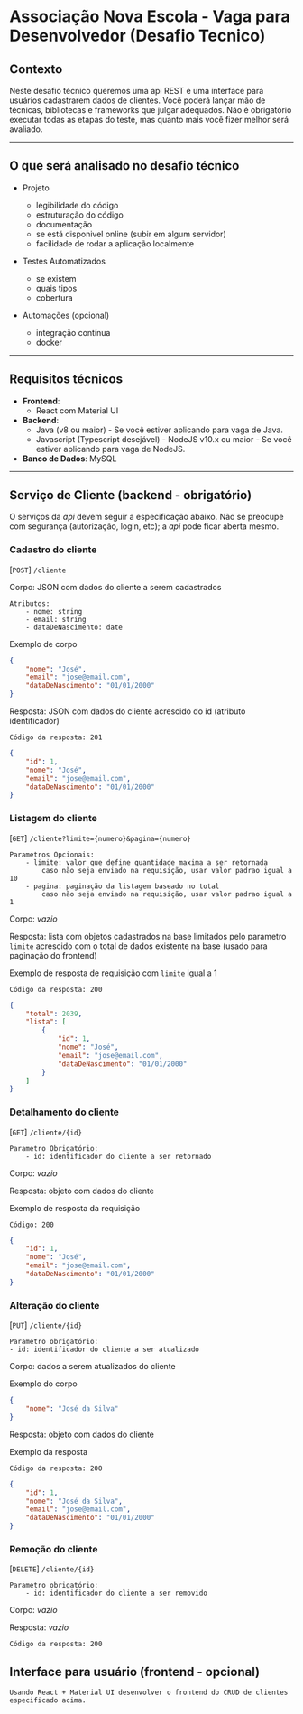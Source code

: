 # Associação Nova Escola - Vaga para Desenvolvedor (Desafio Tecnico)

## Contexto
Neste desafio técnico queremos uma api REST e uma interface para usuários cadastrarem dados de clientes. Você poderá lançar mão de técnicas, bibliotecas e frameworks que julgar adequados. Não é obrigatório executar todas as etapas do teste, mas quanto mais você fizer melhor será avaliado.

___
## O que será analisado no desafio técnico

- Projeto
    - legibilidade do código
    - estruturação do código
    - documentação
    - se está disponivel online (subir em algum servidor)
    - facilidade de rodar a aplicação localmente

- Testes Automatizados
    - se existem
    - quais tipos
    - cobertura

- Automações (opcional)
    - integração contínua
    - docker

___
## Requisitos técnicos

- __Frontend__:
    - React com Material UI
- __Backend__:
    - Java (v8 ou maior) - Se você estiver aplicando para vaga de Java.
    - Javascript (Typescript desejável) - NodeJS v10.x ou maior - Se você estiver aplicando para vaga de NodeJS.
- __Banco de Dados__: MySQL

___
## Serviço de Cliente (backend - obrigatório) 
O serviços da _api_ devem seguir a especificação abaixo. Não se preocupe com segurança (autorização, login, etc); a _api_ pode ficar aberta mesmo.

### Cadastro do cliente
\[`POST`\] `/cliente`

Corpo: JSON com dados do cliente a serem cadastrados

    Atributos:
        - nome: string
        - email: string
        - dataDeNascimento: date

Exemplo de corpo
```json
{
    "nome": "José",
    "email": "jose@email.com",
    "dataDeNascimento": "01/01/2000"
}
```

Resposta: JSON com dados do cliente acrescido do id (atributo identificador)

    Código da resposta: 201
```json
{
    "id": 1,
    "nome": "José",
    "email": "jose@email.com",
    "dataDeNascimento": "01/01/2000"
}
```

### Listagem do cliente
\[`GET`\] `/cliente?limite={numero}&pagina={numero}`

    Parametros Opcionais:
        - limite: valor que define quantidade maxima a ser retornada
            caso não seja enviado na requisição, usar valor padrao igual a 10
        - pagina: paginação da listagem baseado no total
            caso não seja enviado na requisição, usar valor padrao igual a 1

Corpo: _vazio_

Resposta: lista com objetos cadastrados na base limitados pelo parametro `limite` acrescido com o total de dados existente na base (usado para paginação do frontend)

Exemplo de resposta de requisição com `limite` igual a 1

    Código da resposta: 200
```json
{
    "total": 2039,
    "lista": [
        {
            "id": 1,
            "nome": "José",
            "email": "jose@email.com",
            "dataDeNascimento": "01/01/2000"
        }
    ]
}
```

### Detalhamento do cliente
\[`GET`\] `/cliente/{id}`

    Parametro Obrigatório:
        - id: identificador do cliente a ser retornado

Corpo: _vazio_

Resposta: objeto com dados do cliente

Exemplo de resposta da requisição

    Código: 200
```json
{
    "id": 1,
    "nome": "José",
    "email": "jose@email.com",
    "dataDeNascimento": "01/01/2000"
}
```

### Alteração do cliente
\[`PUT`\] `/cliente/{id}`

    Parametro obrigatório:
    - id: identificador do cliente a ser atualizado

Corpo: dados a serem atualizados do cliente

Exemplo do corpo
```json
{
    "nome": "José da Silva"
}
```

Resposta: objeto com dados do cliente

Exemplo da resposta

    Código da resposta: 200
```json
{
    "id": 1,
    "nome": "José da Silva",
    "email": "jose@email.com",
    "dataDeNascimento": "01/01/2000"
}
```

### Remoção do cliente
\[`DELETE`\] `/cliente/{id}`

    Parametro obrigatório:
        - id: identificador do cliente a ser removido

Corpo: _vazio_

Resposta: _vazio_

    Código da resposta: 200


## Interface para usuário (frontend - opcional)

    Usando React + Material UI desenvolver o frontend do CRUD de clientes especificado acima.